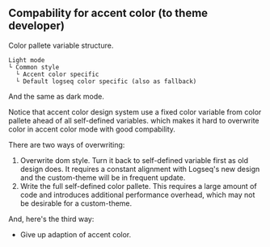 ## Compability for accent color (to theme developer)

Color pallete variable structure.

```
Light mode
└ Common style
  └ Accent color specific
  └ Default logseq color specific (also as fallback)
```

And the same as dark mode.

Notice that accent color design system use a fixed color variable from color pallete ahead of all self-defined variables. which makes it hard to overwrite color in accent color mode with good compability.

There are two ways of overwriting:

1. Overwrite dom style. Turn it back to self-defined variable first as old design does. It requires a constant alignment with Logseq's new design and the custom-theme will be in frequent update.
2. Write the full self-defined color pallete. This requires a large amount of code and introduces additional performance overhead, which may not be desirable for a custom-theme.

And, here's the third way:

- Give up adaption of accent color.

